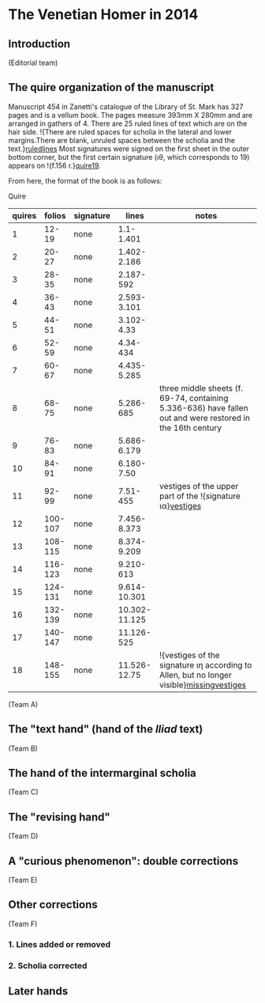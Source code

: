 # The Venetian Homer in 2014 #

## Introduction ##


(Editorial team)

## The quire organization of the manuscript ##
Manuscript 454 in Zanetti's catalogue of the Library of St. Mark has 327 pages and is a vellum book. The pages measure 393mm X 280mm and are arranged in gathers of 4. There are 25 ruled lines of text which are on the hair side. 
!{There are ruled spaces for scholia in the lateral and lower margins.There are blank, unruled spaces between the scholia and the text.}[ruledlines] 
Most signatures were signed on the first sheet in the outer bottom corner, but the first certain signature (ιθ, which corresponds to 19) appears on !{f.156 r.}[quire19].

[quire19]: urn:cite:hmt:vaimg.VA156RN-0327@0.8116,0.8805,0.1052,0.0699

[ruledlines]: urn:cite:hmt:vaimg.VA156RN-0327@0.0691,0.6075,0.7074,0.1571


From here, the format of the book is as follows:





Quire

| quires | folios | signature | lines | notes |
|  ------	| ------	| ------	| ------	| -----  |  
|  1 | 12-19 | none | 1.1-1.401 | |  
|  2 | 20-27 | none | 1.402-2.186 | | 
|  3 | 28-35 | none | 2.187-592 | |
|  4 | 36-43 | none | 2.593-3.101 | |
|  5 | 44-51 | none | 3.102-4.33 | |
|  6 | 52-59 | none | 4.34-434 | |
|  7 | 60-67 | none | 4.435-5.285 | |
|  8 | 68-75 | none | 5.286-685 | three middle sheets (f. 69-74, containing 5.336-636) have fallen out and were restored in the 16th century |
|  9 | 76-83 | none | 5.686-6.179 | |
| 10 | 84-91 | none | 6.180-7.50 | |
| 11 | 92-99 | none | 7.51-455 | vestiges of the upper part of the !{signature ια}[vestiges] |
| 12 | 100-107 | none | 7.456-8.373 | |
| 13 | 108-115 | none | 8.374-9.209 | |
| 14 | 116-123 | none | 9.210-613 | |
| 15 | 124-131 | none | 9.614-10.301 | |
| 16 | 132-139 | none | 10.302-11.125 | |
| 17 | 140-147 | none | 11.126-525 | |
| 18 | 148-155 | none | 11.526-12.75 | !{vestiges of the signature ιη according to Allen, but no longer visible}[missingvestiges]


[vestiges]: urn:cite:hmt:vaimg.VA092RN-0264@0.8168,0.8888,0.0821,0.0436
[missingvestiges]: urn:cite:hmt:vaimg.VA148RN-0320@0.7277,0.8783,0.1782,0.0721

(Team A)

## The "text hand" (hand of the *Iliad* text) ##

(Team B)


## The hand of the intermarginal scholia ##


(Team C)


## The "revising hand" ##

(Team D)


## A "curious phenomenon":  double corrections ##


(Team E)


## Other corrections ##

(Team F)

### 1. Lines added or removed ###

### 2. Scholia corrected ###


## Later hands ##





